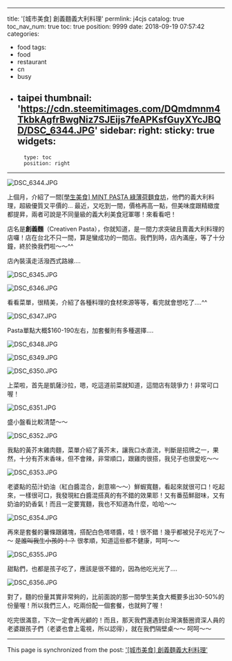 
---
title: '[城市美食] 創義麵義大利料理'
permlink: j4cjs
catalog: true
toc_nav_num: true
toc: true
position: 9999
date: 2018-09-19 07:57:42
categories:
- food
tags:
- food
- restaurant
- cn
- busy
- taipei
thumbnail: 'https://cdn.steemitimages.com/DQmdmnm4TkbkAgfrBwgNiz7SJEijs7feAPKsfGuyXYcJBQD/DSC_6344.JPG'
sidebar:
    right:
        sticky: true
widgets:
    -
        type: toc
        position: right
---


![DSC_6344.JPG](https://cdn.steemitimages.com/DQmdmnm4TkbkAgfrBwgNiz7SJEijs7feAPKsfGuyXYcJBQD/DSC_6344.JPG)

上個月，介紹了一間[[學生美食] MINT PASTA 綠薄荷麵食坊](https://steemit.com/food/@deanliu/mint-pasta)，他們的義大利料理，超級優質又平價的... 最近，又吃到一間，價格再高一點，但美味度跟精緻度都提昇，兩者可說是不同量級的義大利美食冠軍哪！來看看吧！

店名是**創義麵**（Creativen Pasta），你就知道，是一間力求突破且賣義大利料理的店囉！店在台北不只一間，算是蠻成功的一間店。我們到時，店內滿座，等了十分鐘，終於換我們啦～～^^

店內裝潢走活潑西式路線....

![DSC_6345.JPG](https://cdn.steemitimages.com/DQmTZd1NL1WiZjtD1YskzuRJx7MQc272SSECfdJSxWH7kM8/DSC_6345.JPG)

![DSC_6346.JPG](https://cdn.steemitimages.com/DQmVaGYS8wzDUiLJDbreBErMV96EtxCgBmeGexL4uuNFWCm/DSC_6346.JPG)

看看菜單，很精美，介紹了各種料理的食材來源等等，看完就會想吃了....^^

![DSC_6347.JPG](https://cdn.steemitimages.com/DQmbsScaKQc3piYrzmyvmqjK9jJ5sqKTfj1zuXz9D3yey6G/DSC_6347.JPG)

Pasta單點大概$160-190左右，加套餐則有多種選擇....

![DSC_6348.JPG](https://cdn.steemitimages.com/DQmWxBENi5vwuUpwZnZrtytR3xKL5pGe3VzgLHAfQSv39Gt/DSC_6348.JPG)

![DSC_6349.JPG](https://cdn.steemitimages.com/DQmVrMQoegtEmwfxNJmnEkoWv1xZxV2QVpo2qak1zQwcfg4/DSC_6349.JPG)

![DSC_6350.JPG](https://cdn.steemitimages.com/DQmU2iXQgtBvRT3p5PouzegexggNeKpGh4s7R6vvqw4S2aD/DSC_6350.JPG)

上菜啦，首先是凱薩沙拉，嗯，吃這道前菜就知道，這間店有競爭力！非常可口喔！

![DSC_6351.JPG](https://cdn.steemitimages.com/DQmRkmTVPodkeWt9qoLEamdo3U7UvgMdYXnAbTjQmKTnkMd/DSC_6351.JPG)

盛小盤看比較清楚～～

![DSC_6352.JPG](https://cdn.steemitimages.com/DQmaFGgsaeZAcFy6ucioWYwVe91rvVqLPQDXEixcapduur9/DSC_6352.JPG)

我點的黃芥末雞肉麵，菜單介紹了黃芥末，讓我口水直流，判斷是招牌之一，果然，十分有芥末香味，但不會辣，非常順口，跟雞肉很搭，我兒子也很愛吃～～

![DSC_6353.JPG](https://cdn.steemitimages.com/DQmNNz7Tuge9oiaBP3vj6rdcxkS6CJxXPLpneXBA3XhcByq/DSC_6353.JPG)

老婆點的茄汁奶油（紅白醬混合，創意嘛～～）鮮蝦寬麵，看起來就很可口！吃起來，一樣很可口，我發現紅白醬混搭真的有不錯的效果耶！又有番茄鮮甜味，又有奶油的奶香氣！而且一定要寬麵，我也不知道為什麼，哈哈～～

![DSC_6354.JPG](https://cdn.steemitimages.com/DQmdUTownq3qp3NDXvRLLaMhkuigCpXD8uqbpwVfMvjmrk3/DSC_6354.JPG)

再來是套餐的薯條跟雞塊，搭配白色塔塔醬，哇！很不錯！幾乎都被兒子吃光了～～ <del>是誰叫我生小孩的！？</del> 很孝順，知道這些都不健康，呵呵～～

![DSC_6355.JPG](https://cdn.steemitimages.com/DQmWBpyaY7kiNebpK1YjETwVfRtawH9rK1Qf1qjQMhvogjh/DSC_6355.JPG)

甜點們，也都是孩子吃了，應該是很不錯的，因為他吃光光了....

![DSC_6356.JPG](https://cdn.steemitimages.com/DQmU7AAv2FzZpt9wWcDYjEZiquYXQF7xXS7Dn2vM3oSu2uS/DSC_6356.JPG)

對了，麵的份量其實非常夠的，比前面說的那一間學生美食大概要多出30-50%的份量喔！所以我們三人，吃兩份配一個套餐，也就夠了喔！

吃完很滿意，下次一定會再光顧的！而且，那天我們還遇到台灣演藝圈資深人員的老婆跟孩子們（老婆也會上電視，所以認得），就在我們隔壁桌～～ 呵呵～～


- - -

This page is synchronized from the post: ['[城市美食] 創義麵義大利料理'](https://steemit.com/@deanliu/j4cjs)
